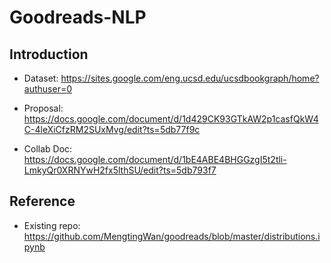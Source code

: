 # Goodreads-NLP

## Introduction

- Dataset: https://sites.google.com/eng.ucsd.edu/ucsdbookgraph/home?authuser=0

- Proposal: https://docs.google.com/document/d/1d429CK93GTkAW2p1casfQkW4C-4leXiCfzRM2SUxMvg/edit?ts=5db77f9c

- Collab Doc: https://docs.google.com/document/d/1bE4ABE4BHGGzgI5t2tli-LmkyQr0XRNYwH2fx5lthSU/edit?ts=5db793f7


## Reference 
  - Existing repo: https://github.com/MengtingWan/goodreads/blob/master/distributions.ipynb



